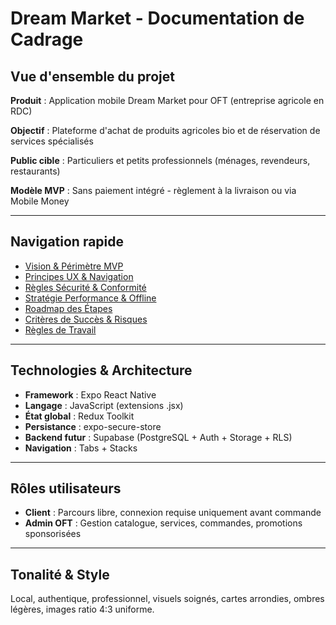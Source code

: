 # Dream Market - Documentation de Cadrage

## Vue d'ensemble du projet

**Produit** : Application mobile Dream Market pour OFT (entreprise agricole en RDC)

**Objectif** : Plateforme d'achat de produits agricoles bio et de réservation de services spécialisés

**Public cible** : Particuliers et petits professionnels (ménages, revendeurs, restaurants)

**Modèle MVP** : Sans paiement intégré - règlement à la livraison ou via Mobile Money

---

## Navigation rapide

- [Vision & Périmètre MVP](./01-vision-perimetre-mvp.md)
- [Principes UX & Navigation](./02-principes-ux-navigation.md)
- [Règles Sécurité & Conformité](./03-regles-securite-conformite.md)
- [Stratégie Performance & Offline](./04-strategie-performance-offline.md)
- [Roadmap des Étapes](./05-roadmap-etapes.md)
- [Critères de Succès & Risques](./06-criteres-succes-risques.md)
- [Règles de Travail](./07-regles-travail.md)

---

## Technologies & Architecture

- **Framework** : Expo React Native
- **Langage** : JavaScript (extensions .jsx)
- **État global** : Redux Toolkit
- **Persistance** : expo-secure-store
- **Backend futur** : Supabase (PostgreSQL + Auth + Storage + RLS)
- **Navigation** : Tabs + Stacks

---

## Rôles utilisateurs

- **Client** : Parcours libre, connexion requise uniquement avant commande
- **Admin OFT** : Gestion catalogue, services, commandes, promotions sponsorisées

---

## Tonalité & Style

Local, authentique, professionnel, visuels soignés, cartes arrondies, ombres légères, images ratio 4:3 uniforme.
